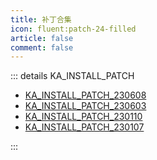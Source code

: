```yaml
---
title: 补丁合集
icon: fluent:patch-24-filled
article: false
comment: false
---
```


::: details KA_INSTALL_PATCH

- [KA_INSTALL_PATCH_230608](/posts/ka_install_patch_230608.html)
- [KA_INSTALL_PATCH_230603](/posts/ka_install_patch_230603.html)
- [KA_INSTALL_PATCH_230110](/posts/ka_install_patch_230110.html)
- [KA_INSTALL_PATCH_230107](/posts/ka_install_patch_230107.html)


:::


